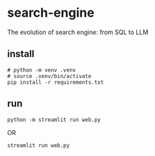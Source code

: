# search-engine
The evolution of search engine: from SQL to LLM

## install

```
# python -m venv .venv
# source .venv/bin/activate
pip install -r requirements.txt
```

## run

```
python -m streamlit run web.py
```

OR

```
streamlit run web.py
```
